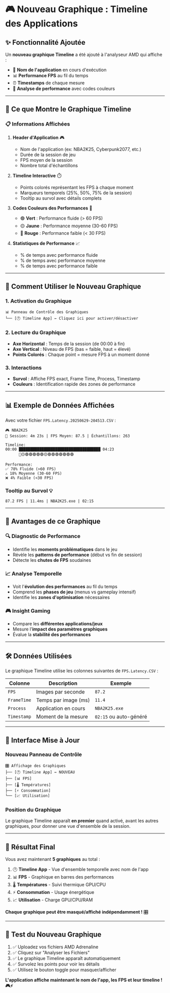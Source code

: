 # 🎮 Nouveau Graphique : Timeline des Applications

## ✨ **Fonctionnalité Ajoutée**

Un **nouveau graphique Timeline** a été ajouté à l'analyseur AMD qui affiche :

- 📱 **Nom de l'application** en cours d'exécution
- 📊 **Performance FPS** au fil du temps
- ⏰ **Timestamps** de chaque mesure
- 🎯 **Analyse de performance** avec codes couleurs

---

## 🎯 **Ce que Montre le Graphique Timeline**

### 📋 **Informations Affichées**

1. **Header d'Application** 🎮
   - Nom de l'application (ex: NBA2K25, Cyberpunk2077, etc.)
   - Durée de la session de jeu
   - FPS moyen de la session
   - Nombre total d'échantillons

2. **Timeline Interactive** ⏱️
   - Points colorés représentant les FPS à chaque moment
   - Marqueurs temporels (25%, 50%, 75% de la session)
   - Tooltip au survol avec détails complets

3. **Codes Couleurs des Performances** 🌈
   - 🟢 **Vert** : Performance fluide (> 60 FPS)
   - 🟡 **Jaune** : Performance moyenne (30-60 FPS)
   - 🔴 **Rouge** : Performance faible (< 30 FPS)

4. **Statistiques de Performance** 📈
   - % de temps avec performance fluide
   - % de temps avec performance moyenne
   - % de temps avec performance faible

---

## 🚀 **Comment Utiliser le Nouveau Graphique**

### 1. **Activation du Graphique**

```
📊 Panneau de Contrôle des Graphiques
└── [🕐 Timeline App] ← Cliquez ici pour activer/désactiver
```

### 2. **Lecture du Graphique**

- **Axe Horizontal** : Temps de la session (de 00:00 à fin)
- **Axe Vertical** : Niveau de FPS (bas = faible, haut = élevé)
- **Points Colorés** : Chaque point = mesure FPS à un moment donné

### 3. **Interactions**

- **Survol** : Affiche FPS exact, Frame Time, Process, Timestamp
- **Couleurs** : Identification rapide des zones de performance

---

## 📊 **Exemple de Données Affichées**

Avec votre fichier `FPS.Latency.20250629-204513.CSV` :

```
🎮 NBA2K25
📅 Session: 4m 23s | FPS Moyen: 87.5 | Échantillons: 263

Timeline:
00:00 ████████████████████████████████████ 04:23
      🔴🟡🟢🟢🟢🟢🟢🟡🟢🟢🟢🟢🟢🟢🟢

Performance:
✅ 78% Fluide (>60 FPS)
⚠️ 18% Moyenne (30-60 FPS)
❌ 4% Faible (<30 FPS)
```

### **Tooltip au Survol** 💡

```
87.2 FPS | 11.4ms | NBA2K25.exe | 02:15
```

---

## 🎯 **Avantages de ce Graphique**

### 🔍 **Diagnostic de Performance**

- Identifie les **moments problématiques** dans le jeu
- Révèle les **patterns de performance** (début vs fin de session)
- Détecte les **chutes de FPS** soudaines

### 📈 **Analyse Temporelle**

- Voit l'**évolution des performances** au fil du temps
- Comprend les **phases de jeu** (menus vs gameplay intensif)
- Identifie les **zones d'optimisation** nécessaires

### 🎮 **Insight Gaming**

- Compare les **différentes applications/jeux**
- Mesure l'**impact des paramètres graphiques**
- Évalue la **stabilité des performances**

---

## 🛠️ **Données Utilisées**

Le graphique Timeline utilise les colonnes suivantes de `FPS.Latency.CSV` :

| Colonne     | Description          | Exemple                |
| ----------- | -------------------- | ---------------------- |
| `FPS`       | Images par seconde   | `87.2`                 |
| `FrameTime` | Temps par image (ms) | `11.4`                 |
| `Process`   | Application en cours | `NBA2K25.exe`          |
| `Timestamp` | Moment de la mesure  | `02:15` ou auto-généré |

---

## 🎨 **Interface Mise à Jour**

### **Nouveau Panneau de Contrôle**

```
🎛️ Affichage des Graphiques
├── [🕐 Timeline App] ← NOUVEAU
├── [📊 FPS]
├── [🌡️ Températures]
├── [⚡ Consommation]
└── [📈 Utilisation]
```

### **Position du Graphique**

Le graphique Timeline apparaît **en premier** quand activé, avant les autres graphiques, pour donner une vue d'ensemble de la session.

---

## 🎉 **Résultat Final**

Vous avez maintenant **5 graphiques** au total :

1. 🕐 **Timeline App** - Vue d'ensemble temporelle avec nom de l'app
2. 📊 **FPS** - Graphique en barres des performances
3. 🌡️ **Températures** - Suivi thermique GPU/CPU
4. ⚡ **Consommation** - Usage énergétique
5. 📈 **Utilisation** - Charge GPU/CPU/RAM

**Chaque graphique peut être masqué/affiché indépendamment !** 🎛️

---

## 🚀 **Test du Nouveau Graphique**

1. ✅ Uploadez vos fichiers AMD Adrenaline
2. ✅ Cliquez sur "Analyser les Fichiers"
3. ✅ Le graphique Timeline apparaît automatiquement
4. ✅ Survolez les points pour voir les détails
5. ✅ Utilisez le bouton toggle pour masquer/afficher

**L'application affiche maintenant le nom de l'app, les FPS et leur timeline ! 🎮⚡**
